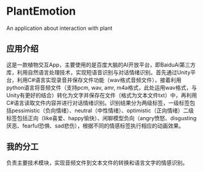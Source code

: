 # PlantEmotion
An application about interaction with plant
## 应用介绍
这是一款植物交互App，主要使用的是百度大脑的AI开放平台，即BaiduAi第三方库，利用自然语言处理技术，实现短语音识别与对话情绪识别。首先通过Unity平台，利用C#语言实现录音并保存文件功能（wav格式音频文件），接着利用python语言将音频文件（支持pcm, wav, amr, m4a格式，此处运用wav格式，与Unity有更好的结合）转化为文字并保存在文件（格式为文本文件txt）中，再利用C#语言读取文件内容并进行对话情绪识别。识别结果分为两级标签，一级标签包括pessimistic（负向情绪）、neutral（中性情绪）、optimistic（正向情绪）二级标签包括正向（like喜爱、happy愉快）、闲聊模型负向（angry愤怒、disgusting厌恶、fearful恐惧、sad悲伤），根据不同的情感标签执行相应的动画效果。
## 我的分工
负责主要技术模块，实现音频文件到文本文件的转换和语言文字的情感识别。
